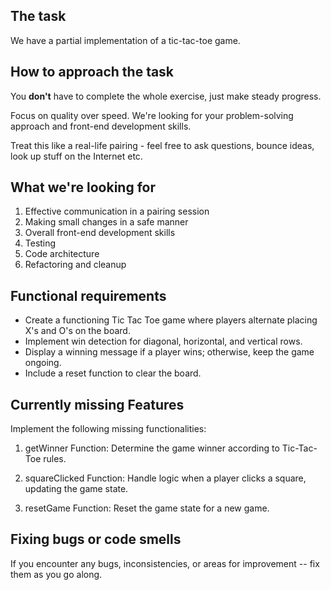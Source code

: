 ## The task

We have a partial implementation of a tic-tac-toe game. 

## How to approach the task

You **don't** have to complete the whole exercise, just make steady progress.

Focus on quality over speed. We're looking for your problem-solving approach and front-end development skills.

Treat this like a real-life pairing - feel free to ask questions, bounce ideas, look up stuff on the Internet etc.

## What we're looking for

1.  Effective communication in a pairing session
2.  Making small changes in a safe manner
3.  Overall front-end development skills
4.  Testing
5.  Code architecture
6.  Refactoring and cleanup

## Functional requirements

- Create a functioning Tic Tac Toe game where players alternate placing X's and O's on the board.
- Implement win detection for diagonal, horizontal, and vertical rows.
- Display a winning message if a player wins; otherwise, keep the game ongoing.
- Include a reset function to clear the board.

## Currently missing Features

Implement the following missing functionalities:

1. getWinner Function: Determine the game winner according to Tic-Tac-Toe rules.

2. squareClicked Function: Handle logic when a player clicks a square, updating the game state.

3. resetGame Function: Reset the game state for a new game.

## Fixing bugs or code smells

If you encounter any bugs, inconsistencies, or areas for improvement -- fix them as you go along.

